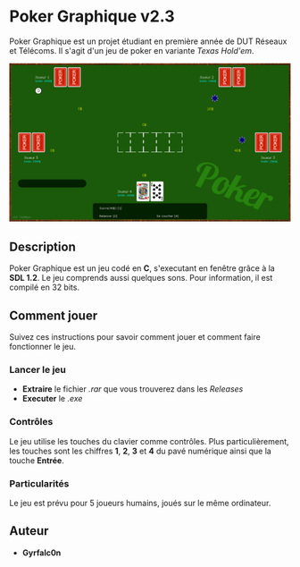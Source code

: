 # Poker Graphique v2.3
Poker Graphique est un projet étudiant en première année de DUT Réseaux et Télécoms. Il s'agit d'un jeu de poker en variante *Texas Hold'em*.

![Poker Graphique](https://github.com/Gyrfalc0n/Poker/blob/master/poker1.png)
## Description
Poker Graphique est un jeu codé en **C**, s'executant en fenêtre grâce à la **SDL 1.2**. Le jeu comprends aussi quelques sons. Pour information, il est compilé en 32 bits.

## Comment jouer
Suivez ces instructions pour savoir comment jouer et comment faire fonctionner le jeu.
### Lancer le jeu
* **Extraire** le fichier *.rar* que vous trouverez dans les *Releases*
* **Executer** le *.exe*
### Contrôles
Le jeu utilise les touches du clavier comme contrôles. Plus particulièrement, les touches sont les chiffres **1**, **2**, **3** et **4** du pavé numérique ainsi que la touche **Entrée**.
### Particularités
Le jeu est prévu pour 5 joueurs humains, joués sur le même ordinateur.

## Auteur
* **Gyrfalc0n**
